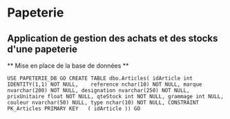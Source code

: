 # Papeterie

## Application de gestion des achats et des stocks d'une papeterie

** Mise en place de la base de données **

`
USE PAPETERIE_DB
GO
CREATE TABLE dbo.Articles(
	idArticle int IDENTITY(1,1) NOT NULL,	
	reference nchar(10) NOT NULL,
	marque nvarchar(200) NOT NULL,
	designation nvarchar(250) NOT NULL,
	prixUnitaire float NOT NULL,
	qteStock int NOT NULL,
	grammage int NULL,
	couleur nvarchar(50) NULL,
	type nchar(10) NOT NULL,
 CONSTRAINT PK_Articles PRIMARY KEY  
(
	idArticle
))
GO
`
